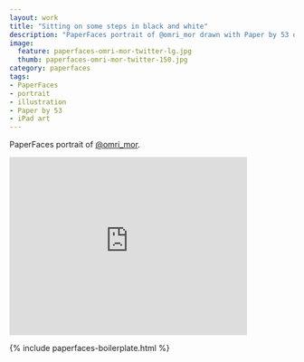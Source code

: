 ```yaml
---
layout: work
title: "Sitting on some steps in black and white"
description: "PaperFaces portrait of @omri_mor drawn with Paper by 53 on an iPad."
image: 
  feature: paperfaces-omri-mor-twitter-lg.jpg
  thumb: paperfaces-omri-mor-twitter-150.jpg
category: paperfaces
tags: 
- PaperFaces
- portrait
- illustration
- Paper by 53
- iPad art
---
```


PaperFaces portrait of [@omri_mor](http://twitter.com/omri_mor).

<iframe width="420" height="315" src="http://www.youtube.com/embed/c2sYfotHIl0" frameborder="0"> </iframe>

{% include paperfaces-boilerplate.html %}